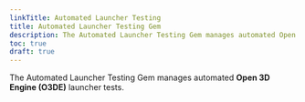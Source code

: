 ```yaml
---
linkTitle: Automated Launcher Testing
title: Automated Launcher Testing Gem
description: The Automated Launcher Testing Gem manages automated Open 3D Engine (O3DE) launcher tests.
toc: true
draft: true
---
```


The Automated Launcher Testing Gem manages automated **Open 3D Engine (O3DE)** launcher tests.
